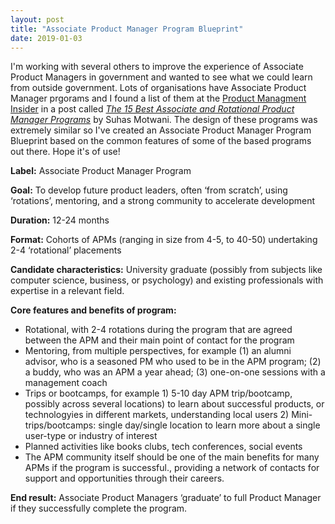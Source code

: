 ```yaml
---
layout: post
title: "Associate Product Manager Program Blueprint"
date: 2019-01-03
---
```


I'm working with several others to improve the experience of Associate Product Managers in government and wanted to see what we could learn from outside government. Lots of organisations have Associate Product Manager prgorams and I found a list of them at the [Product Managment Insider](https://medium.com/pminsider) in a post called [*The 15 Best Associate and Rotational Product Manager Programs*](https://medium.com/pminsider/product-management-digest-apm-3c2631683139) by Suhas Motwani. 
The design of these programs was extremely similar so I've created an Associate Product Manager Program Blueprint based on the common features of some of the based programs out there. Hope it's of use!

**Label:** Associate Product Manager Program

**Goal:** To develop future product leaders, often ‘from scratch’, using ‘rotations’, mentoring, and a strong community to accelerate development

**Duration:** 12-24 months

**Format:** Cohorts of APMs (ranging in size from 4-5, to 40-50) undertaking 2-4 ‘rotational’ placements 

**Candidate characteristics:** University graduate (possibly from subjects like computer science, business, or psychology) and existing professionals with expertise in a relevant field.

**Core features and benefits of program:**

- Rotational, with 2-4 rotations during the program that are agreed between the APM and their main point of contact for the program
- Mentoring, from multiple perspectives, for example (1) an alumni advisor, who is a seasoned PM who used to be in the APM program; (2) a buddy, who was an APM a year ahead; (3) one-on-one sessions with a management coach
- Trips or bootcamps, for example 1) 5-10 day APM trip/bootcamp,  possibly across several locations) to learn about successful products,  or technologyies in different markets, understanding local users 2) Mini-trips/bootcamps: single day/single location to learn more about a single user-type or industry of interest
- Planned activities like books clubs, tech conferences, social events
- The APM community itself should be one of the main benefits for many APMs if the program is successful., providing a network of contacts for support and opportunities through their careers.

**End result:** Associate Product Managers ‘graduate’ to full Product Manager if they successfully complete the program.
